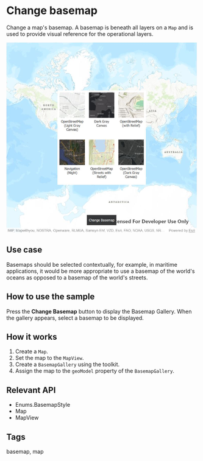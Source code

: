 # Change basemap

Change a map's basemap. A basemap is beneath all layers on a `Map` and is used to provide visual reference for the operational layers.

![](screenshot.png)

## Use case

Basemaps should be selected contextually, for example, in maritime applications, it would be more appropriate to use a basemap of the world's oceans as opposed to a basemap of the world's streets.

## How to use the sample

Press the **Change Basemap** button to display the Basemap Gallery. When the gallery appears, select a basemap to be displayed.

## How it works

1. Create a `Map`.
2. Set the map to the `MapView`.
3. Create a `BasemapGallery` using the toolkit.
4. Assign the map to the `geoModel` property of the `BasemapGallery`. 

## Relevant API

* Enums.BasemapStyle
* Map
* MapView

## Tags

basemap, map
